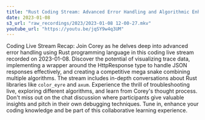 ```yaml
---
title: "Rust Coding Stream: Advanced Error Handling and Algorithmic Enhancements | Coreyja"
date: 2023-01-08
s3_url: "raw_recordings/2023/2023-01-08 12-00-27.mkv"
youtube_url: "https://youtu.be/jqSY9w4q3UM"
---
```


Coding Live Stream Recap: Join Corey as he delves deep into advanced error handling using Rust programming language in this coding live stream recorded on 2023-01-08. Discover the potential of visualizing trace data, implementing a wrapper around the HttpResponse type to handle JSON responses effectively, and creating a competitive mega snake combining multiple algorithms. The stream includes in-depth conversations about Rust libraries like `color_eyre` and `axum`. Experience the thrill of troubleshooting live, exploring different algorithms, and learn from Corey's thought process. Don't miss out on the chat discussion where participants give valuable insights and pitch in their own debugging techniques. Tune in, enhance your coding knowledge and be part of this collaborative learning experience.
